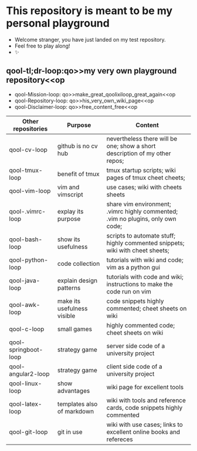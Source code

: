 # This repository is meant to be my personal playground
* Welcome stranger, you have just landed on my test repository. 
* Feel free to play along! 
* :sparkles:

## qool-tl;dr-loop:qo>>my very own playground repository<<op
* qool-Mission-loop: qo>>make_great_qoolixiloop_great_again<<op
* qool-Repository-loop: qo>>his_very_own_wiki_page<<op
* qool-Disclaimer-loop: qo>>free_content_free<<op
 

Other repositories | Purpose | Content |
--------------------- | --------------------------- | ----------------------------------------------------------------- |
qool-cv-loop | github is no cv hub | nevertheless there will be one; show a short description of my other repos;
qool-tmux-loop | benefit of tmux  | tmux startup scripts; wiki pages of tmux cheet cheets;
qool-vim-loop | vim and vimscript  | use cases; wiki with cheets sheets
qool-.vimrc-loop | explay its purpose | share vim environment; .vimrc highly commented; .vim no plugins, only own code;
qool-bash-loop | show its usefulness | scripts to automate stuff; highly commented snippets; wiki with cheet sheets;
qool-python-loop | code collection | tutorials with wiki and code; vim as a python gui
qool-java-loop | explain design patterns | tutorials with code and wiki; instructions to make the code run on vim
qool-awk-loop | make its usefulness visible | code snippets highly commented; cheet sheets on wiki 
qool-c-loop | small games | highly commented code; cheet sheets on wiki
qool-springboot-loop | strategy game | server side code of a university project
qool-angular2-loop | strategy game | client side code of a university project
qool-linux-loop | show advantages | wiki page for excellent tools
qool-latex-loop | templates also of markdown | wiki with tools and reference cards, code snippets highly commented
qool-git-loop | git in use | wiki with use cases; links to excellent online books and refereces

